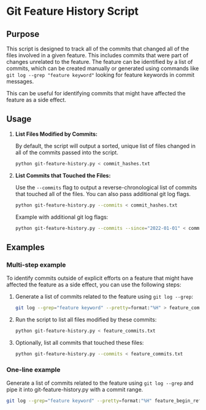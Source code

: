 # Git Feature History Script

## Purpose

This script is designed to track all of the commits that changed all of the
files involved in a given feature. This includes commits that were part of
changes unrelated to the feature. The feature can be identified by a list of
commits, which can be created manually or generated using commands like `git
log --grep "feature keyword"` looking for feature keywords in commit messages.

This can be useful for identifying commits that might have affected the feature
as a side effect.

## Usage

1. **List Files Modified by Commits:**

   By default, the script will output a sorted, unique list of files changed in
   all of the commits passed into the script.

   ```sh
   python git-feature-history.py < commit_hashes.txt
   ```

2. **List Commits that Touched the Files:**

   Use the `--commits` flag to output a reverse-chronological list of commits
   that touched all of the files. You can also pass additional git log flags.

   ```sh
   python git-feature-history.py --commits < commit_hashes.txt
   ```

   Example with additional git log flags:

   ```sh
   python git-feature-history.py --commits --since="2022-01-01" < commit_hashes.txt
   ```

## Examples

### Multi-step example

To identify commits outside of explicit efforts on a feature that might have
affected the feature as a side effect, you can use the following steps:

1. Generate a list of commits related to the feature using `git log --grep`:

   ```sh
   git log --grep="feature keyword" --pretty=format:"%H" > feature_commits.txt
   ```

2. Run the script to list all files modified by these commits:

   ```sh
   python git-feature-history.py < feature_commits.txt
   ```

3. Optionally, list all commits that touched these files:

   ```sh
   python git-feature-history.py --commits < feature_commits.txt
   ```

### One-line example

Generate a list of commits related to the feature using `git log --grep` and
pipe it into git-feature-history.py with a commit range.

```sh
git log --grep="feature keyword" --pretty=format:"%H" feature_begin_ref..HEAD | python3 git-file-history.py --commits output_range_begin..HEAD
```
